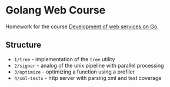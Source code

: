 # Golang Web Course

Homework for the course [Development of web services on Go](https://stepik.org/course/187490/syllabus).

## Structure

- `1/tree` - implementation of the `tree` utility
- `2/signer` - analog of the unix pipeline with parallel processing
- `3/optimize` - optimizing a function using a profiler
- `4/xml-tests` - http server with parsing xml and test coverage